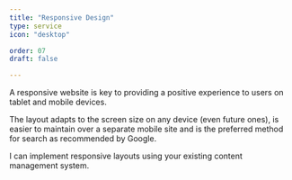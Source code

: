 ```yaml
---
title: "Responsive Design"
type: service
icon: "desktop"

order: 07
draft: false

---
```


A responsive website is key to providing a positive experience to users on tablet and mobile devices.

The layout adapts to the screen size on any device (even future ones), is easier to maintain over a separate mobile site and is the preferred method for search as recommended by Google.

I can implement responsive layouts using your existing content management system.
